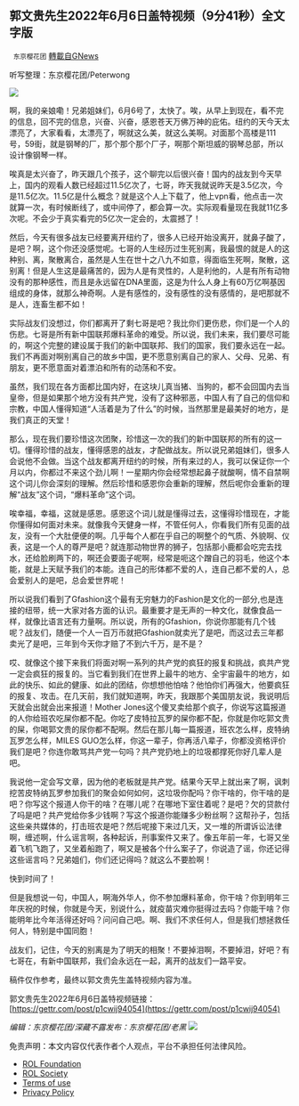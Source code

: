 ## 郭文贵先生2022年6月6日盖特视频（9分41秒）全文字版
` 东京樱花团` [轉載自GNews](https://gnews.org/zh-hans/2677859/)

听写整理：东京樱花团/Peterwong
 
![](https://assets.gnews.org/wp-content/uploads/2022/06/郭文贵先生2022年6月6日盖特视频（9分41秒）全文字版_1654574641.png)
 
啊，我的亲娘嘞！兄弟姐妹们，6月6号了，太快了。唉，从早上到现在，看不完的信息，回不完的信息，兴奋、兴奋，感恩苍天万佛万神的庇佑。纽约的天今天太漂亮了，大家看看，太漂亮了，啊就这么美，就这么美啊。对面那个高楼是111号，59街，就是钢琴的厂，那个那个那个厂子，啊那个斯坦威的钢琴总部，所以设计像钢琴一样。
 
唉真是太兴奋了，昨天跟几个孩子，这个聊完以后很兴奋！国内的战友到今天早上，国内的观看人数已经超过11.5亿次了，七哥，昨天我就说昨天是3.5亿次，今是11.5亿次。11.5亿是什么概念？就是这个人上下载了，他上vpn看，他点击一次就算一次，有时候断线了，或中间停了，都会算一次。实际观看量现在我就11亿多次呢。不会少于真实看完的5亿次一定会的，太震撼了！
 
然后，今天有很多战友已经要离开纽约了，很多人已经开始没离开，就鼻子酸了，是吧？啊，这个你还没感觉呢。七哥的人生经历过生死别离，我最恨的就是人的这种别、离，聚散离合，虽然是人生在世十之八九不如意，得面临生死啊，聚散，这别离！但是人生这是最痛苦的，因为人是有灵性的，人是利他的，人是有所有动物没有的那种感性，而且是永远留在DNA里面，这是为什么人身上有60万亿啊基因组成的身体，就那么神奇啊。人是有感性的，没有感性的没有感情的，是吧那就不是人，连畜生都不如！
 
实际战友们没想过，你们都离开了剩七哥是吧？我比你们更伤悲，你们是一个人的伤悲。七哥是所有新中国联邦爆料革命的难受。所以说，我们未来，我们要尽可能的，啊这个完整的建设属于我们的新中国联邦、我们的国家，我们要永远在一起。我们不再面对啊别离自己的故乡中国，更不愿意别离自己的家人、父母、兄弟、有朋友，更不愿意面对着漂泊和所有的动荡和不安。
 
虽然，我们现在各方面都比国内好，在这块儿真当猪、当狗的，都不会回国内去当皇帝，但是如果那个地方没有共产党，没有了这种邪恶，中国人有了自己的信仰和宗教，中国人懂得知道“人活着是为了什么”的时候，当然那里是最美好的地方，是我们真正的天堂！
 
那么，现在我们要珍惜这次团聚，珍惜这一次的我们的新中国联邦的所有的这一切。懂得珍惜的战友，懂得感恩的战友，才配做战友。所以说兄弟姐妹们，很多人会说他不会做。当这个战友都离开纽约的时候，所有来过的人，我可以保证你一个月以内，你都过不来这个劲儿啊！一星期内你会经常想起鼻子就酸啊，情不自禁啊这个词儿你会深刻的理解。然后珍惜和感恩你会重新的理解，然后呢你会重新的理解“战友”这个词，“爆料革命”这个词。
 
唉幸福，幸福，这就是感恩。感恩这个词儿就是懂得过去，这懂得珍惜现在，才能你懂得如何面对未来。就像我今天健身一样，不管任何人，你看我们所有见面的战友，没有一个大肚便便的啊。几乎每个人都在乎自己的啊整个的气质、外貌啊、仪表，这是一个人的尊严是吧？就连那动物世界的狮子，包括那小鹿都会吃完去找水，还给脸刷两下的，啊还会要面子呢啊，经常是呃这个蹭自己的羽毛，他这个本能，就是上天赋予我们的本能。连自己的形体都不爱的人，连自己都不爱的人，总会爱别人的是吧，总会爱世界呢！
 
所以说我们看到了Gfashion这个最有无穷魅力的Fashion是文化的一部分,也是连接的纽带，统一大家对各方面的认识。最重要才是无声的一种文化，就像食品一样，就像比语言还有力量啊。所以说，所有的Gfashion，你说你那能有几个钱呢？战友们，随便一个人一百万币就把Gfashion就卖光了是吧，而这过去三年都卖光了是吧，三年到今天你才赔了不到六千万，是不是？
 
哎、就像这个接下来我们将面对啊一系列的共产党的疯狂的报复和挑战，疯共产党一定会疯狂的报复的。当它看到我们在世界上最牛的地方、全宇宙最牛的地方，如此的快乐、如此的健康、如此的团结，你想想他怕啥？他怕你们再强大，他要疯狂的报复、攻击。在几天前，我们就知道啊，昨天，我跟那个美国朋友说，我说明后天就会出就会出来报道！Mother Jones这个傻叉卖给那个疯子，你说写这篇报道的人你给班农吃屎你都不配。你吃了皮特拉瓦罗的屎你都不配，你就是你吃郭文贵的屎，你喝郭文贵的尿你都不配啊。然后在那儿每一篇报道，班农怎么样，皮特纳瓦罗怎么样，MILES GUO怎么样，你这一辈子，你再活八辈子，你都没资格评价我们是吧？你连你敢骂共产党一句吗？共产党扔地上的垃圾都撑死你好几辈人是吧。
 
我说他一定会写文章，因为他的老板就是共产党。结果今天早上就出来了啊，讽刺挖苦皮特纳瓦罗参加我们的聚会如何如何，这垃圾你配吗？你干啥的，你干啥的是吧？你写这个报道人你干的啥？在哪儿呢？在哪地下室住着呢？是吧？欠的贷款付了吗是吧？共产党给你多少钱啊？写这个报道你能赚多少粉丝啊？这帮孙子，包括这些亲共媒体的，打击班农是吧？然后呢接下来过几天，又一堆的所谓诉讼法律啊，缠述啊，什么谣言啊，各种起诉，刑事案件又来了。像五年前一年，七哥又坐着飞机飞跑了，又坐着船跑了，啊又是被各个什么案子了，你说造了谣，你还记得这些谣言吗？兄弟姐们，你们还记得吗？就这么不要脸啊！
 
快到时间了！
 
但是我想说一句，中国人，啊海外华人，你不参加爆料革命，你干啥？你到明年三年庆祝的时候，你就是今天，别说什么，就疫苗灾难你挺得过去吗？你能干啥？你能明年比今年活得还好吗？问问自己吧。啊、我们不求任何人，但是我们想拯救任何人，特别是中国同胞！
 
战友们，记住，今天的别离是为了明天的相聚！不要掉泪啊，不要掉泪，好吧？有七哥在，有新中国联邦，我们会永远在一起，离开的战友们一路平安。
 
稿件仅作参考，最终以郭文贵先生盖特视频内容为准。
 
郭文贵先生2022年6月6日盖特视频链接：[https://gettr.com/post/p1cwij94054](https://gettr.com/post/p1cwij94054)
 
*编辑：东京樱花团/深藏不露发布：东京樱花团/老黑*
 ![](https://assets.gnews.org/wp-content/uploads/2022/06/二维码_1654133988.jpg) 

免责声明：本文内容仅代表作者个人观点，平台不承担任何法律风险。
  
- [ROL Foundation](https://rolfoundation.org/)
- [ROL Society](https://rolsociety.org/)
- [Terms of use](https://gnews.org/terms-of-use-3/)
- [Privacy Policy](https://gnews.org/privacy-policy/)
